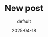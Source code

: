 ---
author: default
concept: test
conclusion:
  heading: Conclusion
  text: '<p>Conclusion text will go here.</p>

    '
date: 2025-04-18
deleted: true
headerImage:
  alt: ''
  caption: ''
  imagePrompt: ''
  notes: ''
  src: /images/new-20250418-162653/header.jpg
layout: post.njk
sections:
- heading: Introduction
  image:
    alt: ''
    caption: ''
    imagePrompt: ''
    notes: ''
    src: /images/new-20250418-162653/intro.jpg
  text: '<p>Introduction text will go here.</p>

    '
summary: '<p>Summary of the post will go here.</p>

  '
tags:
- post
- draft
title: New post
---